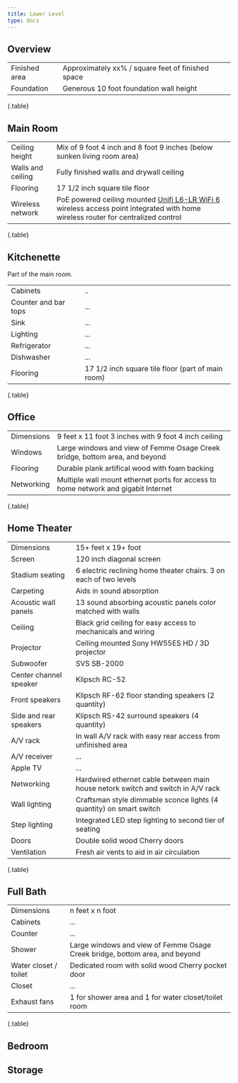 ```yaml
---
title: Lower Level
type: docs
---
```


## Overview

| | |
|-|-|
|Finished area|Approximately xx% / square feet of finished space|
|Foundation|Generous 10 foot foundation wall height|
{.table}

## Main Room

| | |
|-|-|
|Ceiling height|Mix of 9 foot 4 inch and 8 foot 9 inches (below sunken living room area)|
|Walls and ceiling|Fully finished walls and drywall ceiling|
|Flooring|17 1/2 inch square tile floor|
|Wireless network|PoE powered ceiling mounted [Unifi L6-LR WiFi 6](https://store.ui.com/us/en/pro/category/all-wifi/products/u6-lr) wireless access point integrated with home wireless router for centralized control|
{.table}

## Kitchenette

Part of the main room.

| | |
|-|-|
|Cabinets|..|
|Counter and bar tops|...|
|Sink|...|
|Lighting|...|
|Refrigerator|...|
|Dishwasher|...|
|Flooring|17 1/2 inch square tile floor (part of main room)|
{.table}

## Office

| | |
|-|-|
|Dimensions|9 feet x 11 foot 3 inches with 9 foot 4 inch ceiling|
|Windows|Large windows and view of Femme Osage Creek bridge, bottom area, and beyond|
|Flooring|Durable plank artifical wood with foam backing|
|Networking|Multiple wall mount ethernet ports for access to home network and gigabit Internet|
{.table}

## Home Theater

| | |
|-|-|
|Dimensions|15+ feet x 19+ foot|
|Screen|120 inch diagonal screen|
|Stadium seating|6 electric reclining home theater chairs. 3 on each of two levels|
|Carpeting|Aids in sound absorption|
|Acoustic wall panels|13 sound absorbing acoustic panels color matched with walls|
|Ceiling|Black grid ceiling for easy access to mechanicals and wiring|
|Projector|Ceiling mounted Sony HW55ES HD / 3D projector|
|Subwoofer|SVS SB-2000|
|Center channel speaker|Klipsch RC-52|
|Front speakers|Klipsch RF-62 floor standing speakers (2 quantity)|
|Side and rear speakers|Klipsch RS-42 surround speakers (4 quantity)|
|A/V rack|In wall A/V rack with easy rear access from unfinished area|
|A/V receiver|...|
|Apple TV|...|
|Networking|Hardwired ethernet cable between main house netork switch and switch in A/V rack|
|Wall lighting|Craftsman style dimmable sconce lights (4 quantity) on smart switch|
|Step lighting|Integrated LED step lighting to second tier of seating|
|Doors|Double solid wood Cherry doors|
|Ventilation|Fresh air vents to aid in air circulation|
{.table}

## Full Bath

| | |
|-|-|
|Dimensions|n feet x n foot|
|Cabinets|...|
|Counter|...|
|Shower|Large windows and view of Femme Osage Creek bridge, bottom area, and beyond|
|Water closet / toilet|Dedicated room with solid wood Cherry pocket door|
|Closet|...|
|Exhaust fans|1 for shower area and 1 for water closet/toilet room|
{.table}

## Bedroom

## Storage
